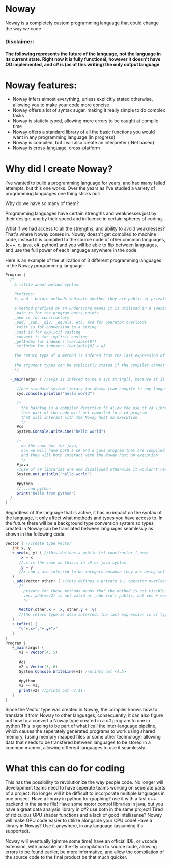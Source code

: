 # Noway
Noway is a completely custom programming language that could change the way we code

### Disclaimer:
#### The following represents the future of the language, not the language in its current state. Right now it is fully functional, however it doesn't have OO implemented, and c# is (as of this writing) the only output language

# Noway features:
<ul>
<li>Noway infers almost everything, unless explicitly stated otherwise, allowing you to make your code more concise</li>
<li>Noway offers a lot of syntax sugar, making it really simple to do complex tasks</li>
<li>Noway is staticly typed, allowing more errors to be caught at compile time</li>
<li>Noway offers a standard library of all the basic functions you would want in any programming language (in progress)</li>
<li>Noway is compiled, but I will also create an interpreter (.Net based)</li>
<li>Noway is cross-language, cross-platform</li>
</ul>

# Why did I create Noway?
I've wanted to build a programming language for years, and had many failed attempts, but this one works.
Over the years as I've studied a variety of programming languages one thing sticks out:

Why do we have so many of them?

Programming languages have certain strengths and weaknesses just by their design, and by their speed and influence in certain spheres of coding.

What if we had access to all the strengths, and ability to avoid weaknesses? That's where Noway comes in.
Noway doesn't get compiled to machine code, instead it is compiled to the source code of other common languages, (c++, c, java, c#, python)
and you will be able to flip between languages, and use the full power of each language anywhere in the code.

Here is an example of the utilization of 3 different programming languages in the Noway programming language
```cs
Program {
  /*
    A little about method syntax:
    
    Prefixes:
    +, and - before methods indicate whether they are public or private
    
    a method prefixed by an underscore means it is utilized in a special way by the compiler:
    _main is for the program entry points
    _new is for constructors
    _add, _sub, _div, _equals, etc. are for operator overloads
    _toStr is for conversion to a string
    _cast is for explicit casting
    _convert is for implicit casting
    _getIndex for indexers (variable[0])
    _setIndex for indexers (variable[0] = a)
    
    the return type of a method is infered from the last expression of the method, and if the type is not void, the result is returned
    
    the argument types can be explicitly stated if the compiler cannot figure it out (which is rare)
    */
    
  +_main(args) { //args is infered to be a sys.string[], because it is the signature for main methods
  
     //use standard system library for Noway (can compile to any language)
     sys.console.println("hello world")
     
     /*
       the hashtag is a compiler directive to allow the use of c# libraries,
       this part of the code will get compiled to a c# program
       that will interact with the Noway host on execution
       */
     #cs
     System.Console.WriteLine("hello world")
     
     /*
       do the same but for java,
       now we will have both a c# and a java program that are compiled
       and they will both interact with the Noway host on execution
       */
     #java
     //use of c# libraries are now disallowed otherwise it wouldn't really work
     System.out.println("hello world")
     
     #python
     //...and python
     print("hello from python")
  }
}
```
Regardless of the language that is active, it has no impact on the syntax of the language, it only affect what methods and types you have access to.
In the future there will be a background type conversion system so types created in Noway can be translated between languages seamlessly as shown in the following code:
```cs
Vector { //create type Vector
   int x, y
   +_new(x, y) { //this defines a public (+) constructor (_new)
      .x = x
      //.x is the same as this.x in c# or java syntax.
      .y = y
      //x and y are inferred to be integers because they are being set to the value of an intege
   }
   -_add(Vector other) { //this defines a private (-) operator overload for + (_add)
      /*
        private for these methods means that the method is not visible for other types
        vec._add(vec2) is not valid as _add isn't public, but vec + vec2 is valid, because the operator overload is still defined
        */      
   
      Vector(other.x + .x, other.y + .y)
      //the return type is also inferred. the last expression is of type Vector, so the method returns that Vector
   }
   +_toStr() {
      "<"+.x+","+.y+">"
   }
}
Program {
   +_main(args) {
      v1 = Vector(4, 5)
      
      #cs
      v2 = Vector(3, 6)
      System.Console.WriteLine(v1) //prints out <4,5>
      
      #python
      v2 += v1;
      print(v2) //prints out <7,11>
   }
}
```
Since the Vector type was created in Noway, the compiler knows how to translate it from Noway to other languages,
consequently, it can also figure out how to a convert a Noway type created in a c# program to one in python
This is going to be part of what I call the inter-language pipeline, which causes the seperately generated programs to work using shared memory,
(using memory mapped files or some other technology) allowing data that needs to be transfered between languages to be stored in a common manner,
allowing different languages to use it seamlessly.

#  What this can do for coding
This has the possibility to revolutionize the way people code. No longer will development teams need to have seperate teams working on seperate parts of a project.
No longer will it be difficult to incorporate multiple languages in one project. Have a library in python for graphing? use it with a fast c++ backend in the same file!
Have some motor control libraries in java, but you have a great data analysis library in c#? use both in the same project!
Tired of ridiculous GPU shader functions and a lack of good intellisense? Noway will make GPU code easier to utilize alongside your CPU code!
Have a library in Noway? Use it anywhere, in any language (assuming it's supported).

Noway will eventually (gimme some time) have an official IDE, or vscode extension, with possible on-the-fly compilation to source code,
allowing errors to be found eariler, be more informative, and allow the compilation of the source code to the final product be that much quicker.
